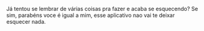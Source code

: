 Já tentou se lembrar de várias coisas pra fazer e acaba se esquecendo? Se sim, parabéns voce é igual a mim, esse aplicativo nao vai te deixar esquecer nada.
